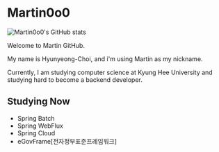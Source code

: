 # Martin0o0

![Martin0o0's GitHub stats](https://github-readme-stats.vercel.app/api?username=Martin0o0&show_icons=true&theme=highcontrast)

Welcome to Martin GitHub.

My name is Hyunyeong-Choi, and i'm using Martin as my nickname.

Currently, I am studying computer science at Kyung Hee University and studying hard to become a backend developer.

## Studying Now
 - Spring Batch
 - Spring WebFlux
 - Spring Cloud
 - eGovFrame[전자정부표준프레임워크]
